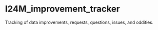 # I24M_improvement_tracker
Tracking of data improvements, requests, questions, issues, and oddities.

